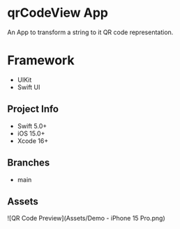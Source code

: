 # qrCodeView App
An App to transform a string to it QR code representation.

# Framework
- UIKit
- Swift UI


## Project Info
- Swift 5.0+
- iOS 15.0+
- Xcode 16+


## Branches
- main

## Assets
![QR Code Preview](Assets/Demo - iPhone 15 Pro.png)
